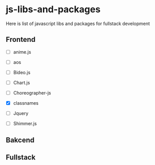 # js-libs-and-packages
Here is list of javascript libs and packages for fullstack development

## Frontend
- [ ] anime.js
- [ ] aos
- [ ] Bideo.js
- [ ] Chart.js 
- [ ] Choreographer-js
- [x] classnames
- [ ] Jquery
- [ ] Shimmer.js


## Bakcend

## Fullstack

